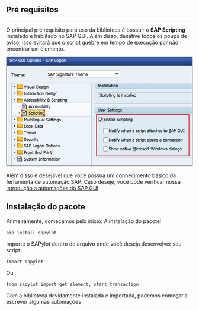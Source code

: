 ## Pré requisitos

---

O principal pré requisito para uso da biblioteca é possuir o **SAP Scripting** instalado e habiitado no SAP GUI. Além disso, desative todos os poups de aviso, isso evitará que o script quebre em tempo de execução por não encontrar um elemento.

![image](../images/tutorial/sap_scripting_signature_theme.jpg)

Além disso é desejável que você possua um conhecimento básico da ferramenta de automação SAP. Caso deseje, você pode verificar nossa [introdução a automações do SAP GUI](../sapScripting/introduction.md).

## Instalação do pacote

Primeiramente, começamos pelo inicio: A instalação do pacote!

```{.bash }
pip install sapylot
```

Importe o SAPylot dentro do arquivo onde você deseja desenvolver seu script

```{.py3 }
import sapylot
```

Ou

```{.py3 }
from sapylot import get_element, start_transaction
```

Com a biblioteca devidamente instalada e importada, podemos começar a escrever algumas automações
